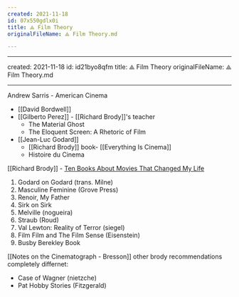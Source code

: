 ```yaml
---
created: 2021-11-18
id: 07x550gdlx0i
title: ⟁ Film Theory
originalFileName: ⟁ Film Theory.md

---
```


---
created: 2021-11-18
id: id21byo8qfm
title: ⟁ Film Theory
originalFileName: ⟁ Film Theory.md

---

Andrew Sarris - American Cinema

* [[David Bordwell]]
* [[Gilberto Perez]] - [[Richard Brody]]'s teacher
  * The Material Ghost
  * The Eloquent Screen: A Rhetoric of Film
* [[Jean-Luc Godard]]
  * [[Richard Brody]] book- [[Everything Is Cinema]]
  * Histoire du Cinema

[[Richard Brody]] - [Ten Books About Movies That Changed My Life](https://www.newyorker.com/culture/richard-brody/the-ten-books-about-movies-that-changed-my-life)

1. Godard on Godard (trans. Milne)
2. Masculine Feminine (Grove Press)
3. Renoir, My Father
4. Sirk on Sirk
5. Melville (nogueira)
6. Straub (Roud)
7. Val Lewton: Reality of Terror (siegel)
8. Film Film and The Film Sense (Eisenstein)
9. Busby Berekley Book

[[Notes on the Cinematograph - Bresson]]
other brody recommendations completely differnet:

* Case of Wagner (nietzche)
* Pat Hobby Stories (Fitzgerald)
